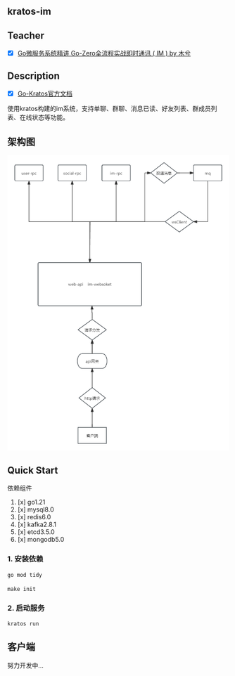 ## kratos-im

## Teacher

- [x] [Go微服务系统精讲 Go-Zero全流程实战即时通讯 ( IM ) by 木兮](https://coding.imooc.com/class/826.html)

## Description

- [x] [Go-Kratos官方文档](https://go-kratos.dev/en/docs/getting-started/start/)

使用kratos构建的im系统，支持单聊、群聊、消息已读、好友列表、群成员列表、在线状态等功能。

## 架构图

![kratos-im.png](assets%2Fkratos-im.png)

## Quick Start

依赖组件

1. [x] go1.21
2. [x] mysql8.0
3. [x] redis6.0
4. [x] kafka2.8.1
5. [x] etcd3.5.0
6. [x] mongodb5.0

### 1. 安装依赖

```shell
go mod tidy

make init
```

### 2. 启动服务

```shell
kratos run
```

## 客户端

努力开发中...